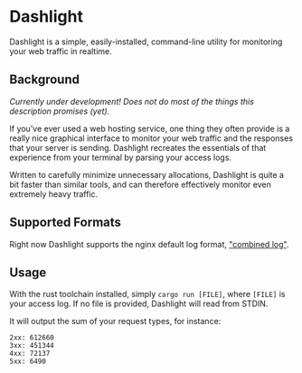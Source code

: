 # Dashlight
Dashlight is a simple, easily-installed, command-line utility for monitoring your web traffic in realtime.

## Background
_Currently under development! Does not do most of the things this description promises (yet)._

If you've ever used a web hosting service, one thing they often provide is a really nice graphical interface to monitor your web traffic and the responses that your server is sending. Dashlight recreates the essentials of that experience from your terminal by parsing your access logs.

Written to carefully minimize unnecessary allocations, Dashlight is quite a bit faster than similar tools, and can therefore effectively monitor even extremely heavy traffic.

## Supported Formats
Right now Dashlight supports the nginx default log format, ["combined log"](https://nginx.org/en/docs/http/ngx_http_log_module.html#log_format).

## Usage
With the rust toolchain installed, simply `cargo run [FILE]`, where `[FILE]` is your access log. If no file is provided, Dashlight will read from STDIN.

It will output the sum of your request types, for instance:

```
2xx: 612660
3xx: 451344
4xx: 72137
5xx: 6490
```
